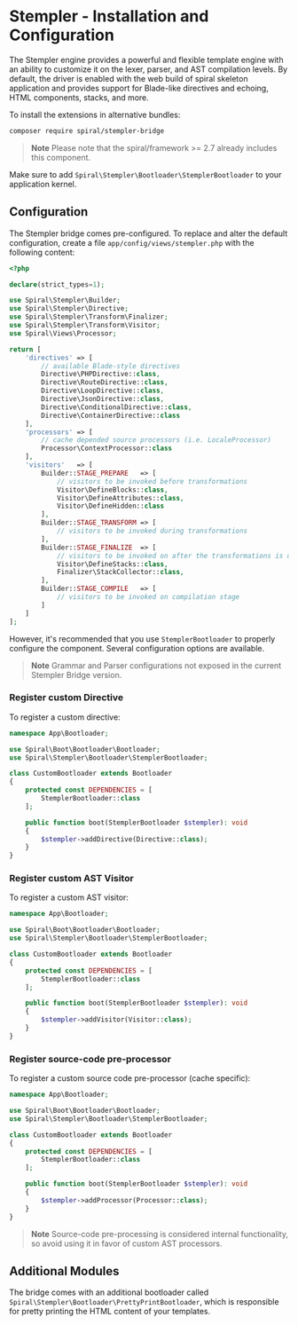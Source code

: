 # Stempler - Installation and Configuration

The Stempler engine provides a powerful and flexible template engine with an ability to customize it on the lexer, parser,
and AST compilation levels. By default, the driver is enabled with the web build of spiral skeleton application and provides 
support for Blade-like directives and echoing, HTML components, stacks, and more.

To install the extensions in alternative bundles:

```bash
composer require spiral/stempler-bridge
```

> **Note**
> Please note that the spiral/framework >= 2.7 already includes this component.

Make sure to add `Spiral\Stempler\Bootloader\StemplerBootloader` to your application kernel.

## Configuration

The Stempler bridge comes pre-configured. To replace and alter the default configuration, create a
file `app/config/views/stempler.php` with the following content:

```php
<?php

declare(strict_types=1);

use Spiral\Stempler\Builder;
use Spiral\Stempler\Directive;
use Spiral\Stempler\Transform\Finalizer;
use Spiral\Stempler\Transform\Visitor;
use Spiral\Views\Processor;

return [
    'directives' => [
        // available Blade-style directives
        Directive\PHPDirective::class,
        Directive\RouteDirective::class,
        Directive\LoopDirective::class,
        Directive\JsonDirective::class,
        Directive\ConditionalDirective::class,
        Directive\ContainerDirective::class
    ],
    'processors' => [
        // cache depended source processors (i.e. LocaleProcessor)
        Processor\ContextProcessor::class
    ],
    'visitors'   => [
        Builder::STAGE_PREPARE   => [
            // visitors to be invoked before transformations
            Visitor\DefineBlocks::class,
            Visitor\DefineAttributes::class,
            Visitor\DefineHidden::class
        ],
        Builder::STAGE_TRANSFORM => [
            // visitors to be invoked during transformations
        ],
        Builder::STAGE_FINALIZE  => [
            // visitors to be invoked on after the transformations is over
            Visitor\DefineStacks::class,
            Finalizer\StackCollector::class,
        ],
        Builder::STAGE_COMPILE   => [
            // visitors to be invoked on compilation stage
        ]
    ]
];
``` 

However, it's recommended that you use `StemplerBootloader` to properly configure the component. Several configuration options are available.

> **Note**
> Grammar and Parser configurations not exposed in the current Stempler Bridge version.

### Register custom Directive

To register a custom directive:

```php
namespace App\Bootloader;

use Spiral\Boot\Bootloader\Bootloader;
use Spiral\Stempler\Bootloader\StemplerBootloader;

class CustomBootloader extends Bootloader
{
    protected const DEPENDENCIES = [
        StemplerBootloader::class
    ];

    public function boot(StemplerBootloader $stempler): void
    {
        $stempler->addDirective(Directive::class);
    }
}
```

### Register custom AST Visitor

To register a custom AST visitor:

```php
namespace App\Bootloader;

use Spiral\Boot\Bootloader\Bootloader;
use Spiral\Stempler\Bootloader\StemplerBootloader;

class CustomBootloader extends Bootloader
{
    protected const DEPENDENCIES = [
        StemplerBootloader::class
    ];

    public function boot(StemplerBootloader $stempler): void
    {
        $stempler->addVisitor(Visitor::class);
    }
}
```

### Register source-code pre-processor

To register a custom source code pre-processor (cache specific):

```php
namespace App\Bootloader;

use Spiral\Boot\Bootloader\Bootloader;
use Spiral\Stempler\Bootloader\StemplerBootloader;

class CustomBootloader extends Bootloader
{
    protected const DEPENDENCIES = [
        StemplerBootloader::class
    ];

    public function boot(StemplerBootloader $stempler): void
    {
        $stempler->addProcessor(Processor::class);
    }
}
```

> **Note**
> Source-code pre-processing is considered internal functionality, so avoid using it in favor of custom AST processors.

## Additional Modules

The bridge comes with an additional bootloader called `Spiral\Stempler\Bootloader\PrettyPrintBootloader`, which is responsible for pretty printing the HTML content of your templates.
